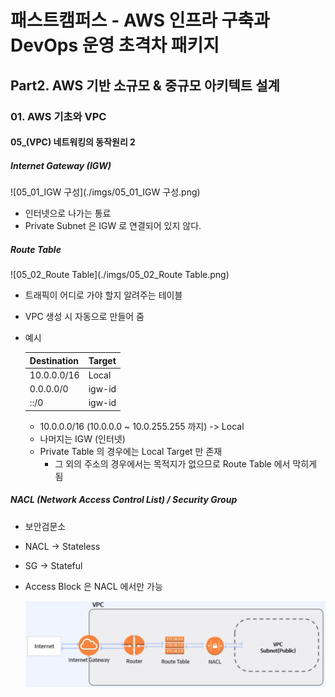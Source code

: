 # 패스트캠퍼스 - AWS 인프라 구축과 DevOps 운영 초격차 패키지

## Part2. AWS 기반 소규모 & 중규모 아키텍트 설계

### 01. AWS 기초와 VPC

#### 05_(VPC) 네트워킹의 동작원리 2



##### Internet Gateway (IGW)

![05_01_IGW 구성](./imgs/05_01_IGW 구성.png)

* 인터넷으로 나가는 통료
* Private Subnet 은 IGW 로 연결되어 있지 않다.





##### Route Table

![05_02_Route Table](./imgs/05_02_Route Table.png)

* 트래픽이 어디로 가야 할지 알려주는 테이블

* VPC 생성 시 자동으로 만들어 줌

* 예시

  | Destination | Target |
  | ----------- | ------ |
  | 10.0.0.0/16 | Local  |
  | 0.0.0.0/0   | igw-id |
  | ::/0        | igw-id |

  * 10.0.0.0/16 (10.0.0.0 ~ 10.0.255.255 까지) -> Local
  * 나머지는 IGW (인터넷)
  * Private Table 의 경우에는 Local Target 만 존재
    * 그 외의 주소의 경우에서는 목적지가 없으므로 Route Table 에서 막히게 됨





##### NACL (Network Access Control List) / Security Group

* 보안검문소

* NACL -> Stateless

* SG  -> Stateful

* Access Block 은 NACL 에서만 가능

  ![05_02_NACL](./imgs/05_02_NACL.png)


